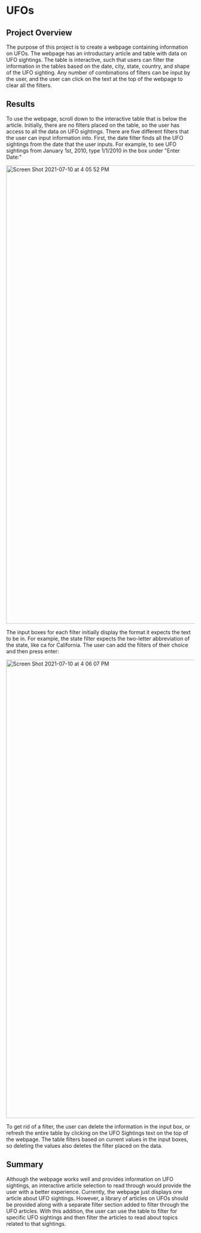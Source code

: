 # UFOs

## Project Overview

 The purpose of this project is to create a webpage containing information on UFOs. The webpage has an introductary article and table with data on UFO sightings. The table is interactive, such that users can filter the information in the tables based on the date, city, state, country, and shape of the UFO sighting. Any number of combinations of filters can be input by the user, and the user can click on the text at the top of the webpage to clear all the filters.

## Results

To use the webpage, scroll down to the interactive table that is below the article. Initially, there are no filters placed on the table, so the user has access to all the data on UFO sightings. There are five different filters that the user can input information into. First, the date filter finds all the UFO sightings from the date that the user inputs. For example, to see UFO sightings from January 1st, 2010, type 1/1/2010 in the box under "Enter Date:"

<img width="1221" alt="Screen Shot 2021-07-10 at 4 05 52 PM" src="https://user-images.githubusercontent.com/83552696/125178501-848d5480-e19a-11eb-9113-e85a652a553e.png">

The input boxes for each filter initially display the format it expects the text to be in. For example, the state filter expects the two-letter abbreviation of the state, like ca for California. The user can add the filters of their choice and then press enter:

<img width="1221" alt="Screen Shot 2021-07-10 at 4 06 07 PM" src="https://user-images.githubusercontent.com/83552696/125178717-35482380-e19c-11eb-88bb-a4f2a8973cb5.png">

To get rid of a filter, the user can delete the information in the input box, or refresh the entire table by clicking on the UFO Sightings text on the top of the webpage. The table filters based on current values in the input boxes, so deleting the values also deletes the filter placed on the data.

## Summary

Although the webpage works well and provides information on UFO sightings, an interactive article selection to read through would provide the user with a better experience. Currently, the webpage just displays one article about UFO sightings. However, a library of articles on UFOs should be provided along with a separate filter section added to filter through the UFO articles. With this addition, the user can use the table to filter for specific UFO sightings and then filter the articles to read about topics related to that sightings. 
